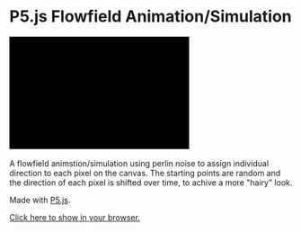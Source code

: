 # P5.js Flowfield Animation/Simulation

![Flowfield animation demo](demo.gif)

A flowfield animstion/simulation using perlin noise to assign individual direction to each pixel on the canvas.
The starting points are random and the direction of each pixel is shifted over time, to achive a more "hairy" look.

Made with [P5.js](https://p5js.org/).

[Click here to show  in your browser.](http://htmlpreview.github.io/?https://github.com/achjaderleon/p5js-pixel-flowfield/blob/master/index.html)

